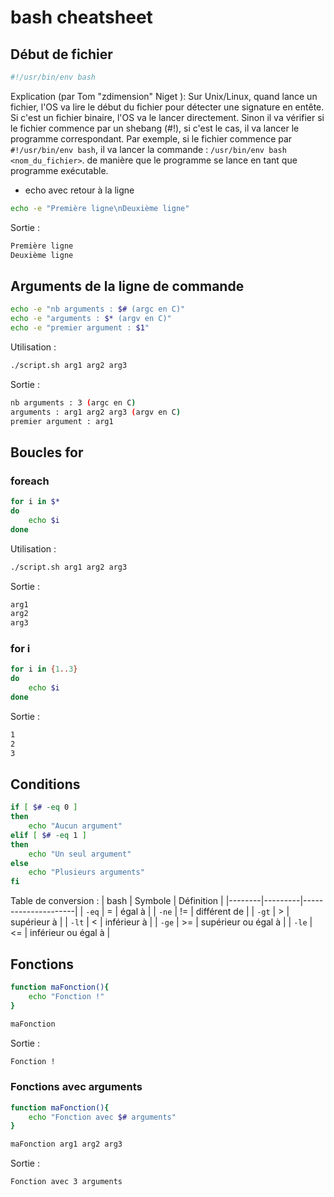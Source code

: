# bash cheatsheet

## Début de fichier 
```sh	
#!/usr/bin/env bash
```
Explication (par Tom "zdimension" Niget ): Sur Unix/Linux, quand lance un fichier, l'OS va lire le début du fichier pour détecter une signature en entête. 
Si c'est un fichier binaire, l'OS va le lancer directement. 
Sinon il va vérifier si le fichier commence par un shebang (#!), si c'est le cas, il va lancer le programme correspondant.
Par exemple, si le fichier commence par `#!/usr/bin/env bash`, il va lancer la commande : `/usr/bin/env bash <nom_du_fichier>`. de manière que le programme se lance en tant que programme exécutable.

<!-- Source
https://discord.com/channels/@me/918521361280933928/983449913562112110 
-->

- echo avec retour à la ligne 
```sh
echo -e "Première ligne\nDeuxième ligne"
```
Sortie : 
```sh
Première ligne
Deuxième ligne
```


## Arguments de la ligne de commande 
```sh
echo -e "nb arguments : $# (argc en C)"
echo -e "arguments : $* (argv en C)"
echo -e "premier argument : $1"
```
Utilisation : 
```sh
./script.sh arg1 arg2 arg3
```
Sortie : 
```sh
nb arguments : 3 (argc en C)
arguments : arg1 arg2 arg3 (argv en C)
premier argument : arg1
```

## Boucles for
### foreach
```sh
for i in $*
do
    echo $i
done
```
Utilisation : 
```sh
./script.sh arg1 arg2 arg3
```
Sortie : 
```sh
arg1
arg2
arg3
```
### for i 
```sh
for i in {1..3}
do
    echo $i
done
```
Sortie : 
```sh
1
2
3
```

## Conditions 
```sh
if [ $# -eq 0 ]
then
    echo "Aucun argument"
elif [ $# -eq 1 ]
then
    echo "Un seul argument"
else
    echo "Plusieurs arguments"
fi
```

Table de conversion : 
| bash   | Symbole | Définition          |
|--------|---------|---------------------|
| `-eq`  | =       | égal à              |
| `-ne`  | !=      | différent de        |
| `-gt`  | >       | supérieur à         |
| `-lt`  | <       | inférieur à         |
| `-ge`  | >=      | supérieur ou égal à |
| `-le`  | <=      | inférieur ou égal à |

## Fonctions 
```sh
function maFonction(){
    echo "Fonction !"
}

maFonction
```
Sortie : 
```sh
Fonction !
```
### Fonctions avec arguments 
```sh
function maFonction(){
    echo "Fonction avec $# arguments"
}

maFonction arg1 arg2 arg3
```
Sortie : 
```sh
Fonction avec 3 arguments
```